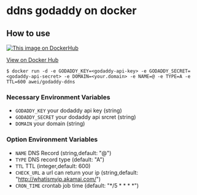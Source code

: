 # ddns godaddy on docker
## How to use
[![This image on DockerHub](https://img.shields.io/docker/pulls/awei/godaddy-ddns.svg)](https://hub.docker.com/r/awei/godaddy-ddns/)

[View on Docker Hub](https://hub.docker.com/r/awei/godaddy-ddns)

```shell
$ docker run -d -e GODADDY_KEY=<godaddy-api-key> -e GODADDY_SECRET=<godaddy-api-secret> -e DOMAIN=<your.domain> -e NAME=@ -e TYPE=A -e TTL=600 awei/godaddy-ddns
```

### Necessary Environment Variables
* `GODADDY_KEY` your dodaddy api key (string)
* `GODADDY_SECRET` your dodaddy api srcret (string)
* `DOMAIN` your domain (string)

### Option Environment Variables
* `NAME` DNS Record (string,default: "@")
* `TYPE` DNS record type (default: "A")
* `TTL` TTL (integer,default: 600)
* `CHECK_URL` a url can return your ip (string,default: "http://whatismyip.akamai.com/")
* `CRON_TIME` crontab job time (default: "*/5 * * * *")

